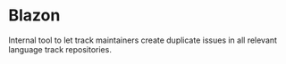 # Blazon

Internal tool to let track maintainers create duplicate issues in all relevant language track repositories.

